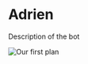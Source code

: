 # Adrien

Description of the bot

![Our first plan](https://www.google.com/url?sa=i&url=https%3A%2F%2Fwww.vexforum.com%2Ft%2Fvex-racing-competition%2F78012&psig=AOvVaw0arrBT7ePHXnbcoW18oHPp&ust=1692992570435000&source=images&cd=vfe&opi=89978449&ved=0CBEQjhxqFwoTCLC27feG9oADFQAAAAAdAAAAABAJ)
